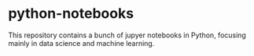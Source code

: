 # python-notebooks
This repository contains a bunch of jupyer notebooks in Python, focusing mainly in data science and machine learning.
